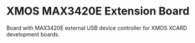 XMOS MAX3420E Extension Board
===================

Board with MAX3420E external USB device controller for XMOS XCARD development boards.
